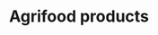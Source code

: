 ---
title: Agrifood products
longTitle: 'Agrifood products'
tags:
- gccommon
usedFor:
- "[[Agri-food products]]"
---
